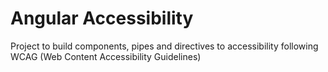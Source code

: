 # Angular Accessibility

Project to build components, pipes and directives to accessibility following WCAG (Web Content Accessibility Guidelines)

